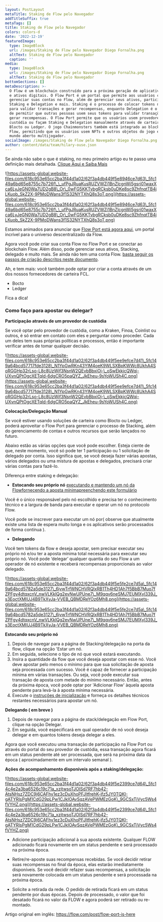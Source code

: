 ```yaml
---
layout: PostLayout
metaTitle: Staking de Flow pelo Navegador
addTitleSuffix: true
metaTags: []
title: Staking de Flow pelo Navegador
colors: colors-d
date: '2022-12-19'
featuredImage:
  type: ImageBlock
  url: /images/Staking de Flow pelo Navegador Diego Fornalha.png
  altText: Staking de Flow pelo Navegador
  caption: ''
media:
  type: ImageBlock
  url: /images/Staking de Flow pelo Navegador Diego Fornalha.png
  altText: Staking de Flow pelo Navegador
bottomSections: []
metaDescription: >-
  O Flow é um blockchain construído para a próxima geração de aplicativos, jogos
  e ativos digitais. O Flow Port é um portal que permite aos usuários criar e
  gerenciar suas contas no Flow, além de gerenciar seus ativos, participar de
  Staking e Delegation e mais. Staking é o processo de colocar tokens na rede
  para validar transações e gerar recompensas, enquanto Delegation é o processo
  de permitir que outras pessoas usem seus tokens para validar transações e
  gerar recompensas. O Flow Port permite que os usuários usem provedores de
  custódia ou façam Staking e Delegation manualmente através de carteiras como
  Blocto ou Ledger. O jogo Chainmonsters também está integrado ao blockchain
  Flow, permitindo que os usuários usem NFTs e outros objetos do jogo em um
  mundo aberto multijogador.
socialImage: /images/Staking de Flow pelo Navegador Diego Fornalha.png
author: content/data/team/hilary-ouse.json
---
```

Se ainda não sabe o que é staking, no meu primeiro artigo eu te passo uma definição mais detalhada. [Clique Aqui e Saiba Mais](https://www.web3dev.com.br/diegofornalha/o-que-e-um-staking-na-blockchain-flow-la6)

![https://assets-global.website-files.com/618c953e65cc2ba3f44d1a02/62f3a4db449f5e8946ce7d63\_5fc149a6bd65e8755c7b726f\_\_ufPgJRuaKusRUZVWZi1BnZlcgnWi5gsri01waxXca6LyJeGN0Wa7UD2gB8\_Or\_0wFG5KKTvbgRCksb0uDKe8sc9ZhfnqtTB4jLKuob_SkZ2X-9PMoDWans3f1S32NYTXhQ8s3oT.png](https://assets-global.website-files.com/618c953e65cc2ba3f44d1a02/62f3a4db449f5e8946ce7d63\_5fc149a6bd65e8755c7b726f\_\_ufPgJRuaKusRUZVWZi1BnZlcgnWi5gsri01waxXca6LyJeGN0Wa7UD2gB8\_Or\_0wFG5KKTvbgRCksb0uDKe8sc9ZhfnqtTB4jLKuob_SkZ2X-9PMoDWans3f1S32NYTXhQ8s3oT.png)

Estamos animados para anunciar que [Flow Port está agora aqui](https://port.onflow.org/), um portal incrível para o universo descentralizado da Flow.

Agora você pode criar sua conta Flow no Flow Port e se conectar ao blockchain Flow. Além disso, pode gerenciar seus ativos, Stacking, delegado e muito mais. Se ainda não tem uma conta Flow. [basta seguir os passos de criação descritos neste documento](https://docs.onflow.org/support/flow-port/).

Ah, e tem mais: você também pode optar por criar a conta através de um dos nossos fornecedores de carteira FCL.

*   Bocto
*   Ledger

Fica a dica!

### **Como faço para apostar ou delegar?**

**Participação através de um provedor de custódia**

Se você optar pelo provedor de custódia, como a Kraken, Finoa, Coinlist ou outros, é só entrar em contato com eles e perguntar como proceder. Cada um deles tem suas próprias políticas e processos, então é importante verificar antes de tomar qualquer decisão.

![https://assets-global.website-files.com/618c953e65cc2ba3f44d1a02/62f3a4db449f5ee9efce7d41\_5fc149a64bcd57717fde3128\_N1YpGwRKn43YlM4oeK9WLSXBpKWWc8UkhA4SoRGGHp32rLso-L8c8UzWjf3NsnW2QEvbBbxiOj-\_oSwEkkjcQWqi-UXvnQPtOgcXETqld-6dgCRO5paQYZ_JkEheu-9sYoWUSh4C.png](https://assets-global.website-files.com/618c953e65cc2ba3f44d1a02/62f3a4db449f5ee9efce7d41\_5fc149a64bcd57717fde3128\_N1YpGwRKn43YlM4oeK9WLSXBpKWWc8UkhA4SoRGGHp32rLso-L8c8UzWjf3NsnW2QEvbBbxiOj-\_oSwEkkjcQWqi-UXvnQPtOgcXETqld-6dgCRO5paQYZ_JkEheu-9sYoWUSh4C.png)

**Colocação/Delegação Manual**

Se você estiver usando soluções de carteira como Blocto ou Ledger, poderá aproveitar o Flow Port para gerenciar o processo de Stacking, além do gerenciamento de contas e outros recursos que serão lançados no futuro.

Abaixo estão as várias opções que você pode escolher. Esteja ciente de que, neste momento, você só pode ter 1 participação ou 1 solicitação de delegado por conta. Isso significa que, se você deseja fazer várias apostas, vários delegados ou uma mistura de apostas e delegados, precisará criar várias contas para fazê-lo.

Diferença entre staking e delegação:

*   **Estocando seu próprio nó** [executando e mantendo um nó da Flow](https://docs.onflow.org/node-operation/)[fornecendo a aposta mínima](https://docs.onflow.org/staking/)[preenchendo este formulário](https://www.onflow.org/node-validators)

Você é o único responsável pelo nó escolhido e precisa ter o conhecimento técnico e a largura de banda para executar e operar um nó no protocolo Flow.

Você pode se inscrever para executar um nó por( observe que atualmente existe uma lista de espera muito longa e os aplicativos serão processados de forma contínua ).

*   **Delegando**

Você tem tokens da flow e deseja apostar, sem precisar executar seu próprio nó e/ou ter a aposta mínima total necessária para executar seu próprio nó. Você pode ‘delegar’ qualquer quantia do seu Flow a um operador de nó existente e receberá recompensas proporcionais ao valor delegado.

![https://assets-global.website-files.com/618c953e65cc2ba3f44d1a02/62f3a4db449f5e5fe2ce7d5a\_5fc149a64bcd5782a5de3127\_6jvwTrfWNCHVRQIxRB1Th4HD1Ah7f5BbB7Muo7fZPFgy4dtqxcnV_nwVLKklQg2evNwUPUne7\_M9qqv6neSMJ7EUMXyl339J_s3EoctXMIUJ4B9TkXyJa-VVEB_QBMDReYOz6Mh8.png](https://assets-global.website-files.com/618c953e65cc2ba3f44d1a02/62f3a4db449f5e5fe2ce7d5a\_5fc149a64bcd5782a5de3127\_6jvwTrfWNCHVRQIxRB1Th4HD1Ah7f5BbB7Muo7fZPFgy4dtqxcnV_nwVLKklQg2evNwUPUne7\_M9qqv6neSMJ7EUMXyl339J_s3EoctXMIUJ4B9TkXyJa-VVEB_QBMDReYOz6Mh8.png)

**Estocando seu próprio nó**

1.  Depois de navegar para a página de Stacking/delegação na porta da flow, clique na opção 'Estar um nó.
2.  Em seguida, selecione o tipo de nó que você estará executando.
3.  Insira a quantidade da flow que você deseja apostar com esse nó. Você deve apostar pelo menos o mínimo para que sua solicitação de aposta seja processada com sucesso. Você é capaz de fornecer a participação mínima em várias transações. Ou seja, você pode executar sua transação de aposta com metade do mínimo necessário. Então, antes da próxima época, você pode optar por 'Adicionar Flow' àquela aposta pendente para levá-la à aposta mínima necessária.
4.  Execute o [instruções de inicialização](https://docs.onflow.org/node-operation/node-bootstrap/) e forneça os detalhes técnicos restantes necessários para apostar um nó.

**Delegando ( em breve )**

1.  Depois de navegar para a página de stack/delegação em Flow Port, clique na opção Delegar.
2.  Em seguida, você especificará em qual operador de nó você deseja delegar e em quantos tokens deseja delegar a eles.

Agora que você executou uma transação de participação na Flow Port ou através do portal do seu provedor de custódia, essa transação agora ficará em um status pendente até ser processada, que será na próxima data da época ( aproximadamente em um intervalo semanal ).

**Ações de acompanhamento disponíveis após a staking/delegação:**

![https://assets-global.website-files.com/618c953e65cc2ba3f44d1a02/62f3a4db449f5e2399ce7d64\_5fc14c4e2a3ba6526c19c71a_xzjtwsoTJOISd7RF7hb42-AtsNHsz7ZDC9j6CAFhy1ez3cDuXhoPFJltfrehK-jfz5JY0TQKI-gATYRlsPgM1CdG29pLPw1CJkIOAvSqzAVePWMEzGoK\_9GCSxTjVyc5Ws4fVYHZ.png](https://assets-global.website-files.com/618c953e65cc2ba3f44d1a02/62f3a4db449f5e2399ce7d64\_5fc14c4e2a3ba6526c19c71a_xzjtwsoTJOISd7RF7hb42-AtsNHsz7ZDC9j6CAFhy1ez3cDuXhoPFJltfrehK-jfz5JY0TQKI-gATYRlsPgM1CdG29pLPw1CJkIOAvSqzAVePWMEzGoK\_9GCSxTjVyc5Ws4fVYHZ.png)

*   Adicione participação adicional à sua aposta existente. Qualquer FLOW adicionado ficará novamente em um status pendente e será processado na próxima época.

*   Retire/re-aposte suas recompensas recebidas. Se você decidir retirar suas recompensas no final da época, elas estarão imediatamente disponíveis. Se você decidir refazer suas recompensas, a solicitação será novamente colocada em um status pendente e será processada na próxima época.

*   Solicite a retirada da rede. O pedido de retirada ficará em um status pendente por duas épocas. Depois de processado, o valor que foi desatado ficará no valor da FLOW e agora poderá ser retirado ou re-montado.

Artigo original em inglês: https://flow.com/post/flow-port-is-here
